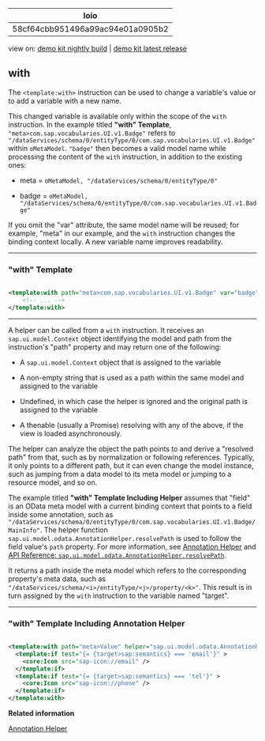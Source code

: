 <!-- loio58cf64cbb951496a99ac94e01a0905b2 -->

| loio |
| -----|
| 58cf64cbb951496a99ac94e01a0905b2 |

<div id="loio">

view on: [demo kit nightly build](https://openui5nightly.hana.ondemand.com/#/topic/58cf64cbb951496a99ac94e01a0905b2) | [demo kit latest release](https://openui5.hana.ondemand.com/#/topic/58cf64cbb951496a99ac94e01a0905b2)</div>

## with

The `<template:with>` instruction can be used to change a variable's value or to add a variable with a new name.

This changed variable is available only within the scope of the `with` instruction. In the example titled **"with" Template**, `"meta>com.sap.vocabularies.UI.v1.Badge"` refers to `"/dataServices/schema/0/entityType/0/com.sap.vocabularies.UI.v1.Badge"` within `oMetaModel`. `"badge"` then becomes a valid model name while processing the content of the `with` instruction, in addition to the existing ones:

-   meta = `oMetaModel, "/dataServices/schema/0/entityType/0"`

-   badge = `oMetaModel, "/dataServices/schema/0/entityType/0/com.sap.vocabularies.UI.v1.Badge"`


If you omit the "var" attribute, the same model name will be reused; for example, "meta" in our example, and the `with` instruction changes the binding context locally. A new variable name improves readability.

***

### "with" Template

``` xml

<template:with path="meta>com.sap.vocabularies.UI.v1.Badge" var="badge">
    <!-- ... -->
</template:with>

```

***

A helper can be called from a `with` instruction. It receives an `sap.ui.model.Context` object identifying the model and path from the instruction's "path" property and may return one of the following:

-   A `sap.ui.model.Context` object that is assigned to the variable

-   A non-empty string that is used as a path within the same model and assigned to the variable

-   Undefined, in which case the helper is ignored and the original path is assigned to the variable

-   A thenable \(usually a Promise\) resolving with any of the above, if the view is loaded asynchronously.


The helper can analyze the object the path points to and derive a "resolved path" from that, such as by normalization or following references. Typically, it only points to a different path, but it can even change the model instance, such as jumping from a data model to its meta model or jumping to a resource model, and so on.

The example titled **"with" Template Including Helper** assumes that "field" is an OData meta model with a current binding context that points to a field inside some annotation, such as `"/dataServices/schema/0/entityType/0/com.sap.vocabularies.UI.v1.Badge/MainInfo"`. The helper function `sap.ui.model.odata.AnnotationHelper.resolvePath` is used to follow the field value's `path` property. For more information, see [Annotation Helper](Annotation_Helper_dbec058.md) and [API Reference: `sap.ui.model.odata.AnnotationHelper.resolvePath`](https://openui5.hana.ondemand.com/#/api/sap.ui.model.odata.AnnotationHelper).

It returns a path inside the meta model which refers to the corresponding property's meta data, such as `"/dataServices/schema/<i>/entityType/<j>/property/<k>"`. This result is in turn assigned by the `with` instruction to the variable named "target".

***

### "with" Template Including Annotation Helper

``` xml

<template:with path="meta>Value" helper="sap.ui.model.odata.AnnotationHelper.resolvePath" var="target">
  <template:if test="{= {target>sap:semantics} === 'email'}" >
    <core:Icon src="sap-icon://email" />
  </template:if>
  <template:if test="{= {target>sap:semantics} === 'tel'}" >
    <core:Icon src="sap-icon://phone" />
  </template:if>
</template:with>
```

**Related information**  


[Annotation Helper](Annotation_Helper_dbec058.md)

